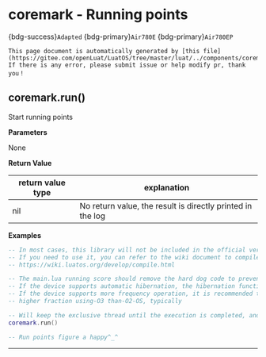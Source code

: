 # coremark - Running points

{bdg-success}`Adapted` {bdg-primary}`Air780E` {bdg-primary}`Air780EP`

```{note}
This page document is automatically generated by [this file](https://gitee.com/openLuat/LuatOS/tree/master/luat/../components/coremark/luat_lib_coremark.c). If there is any error, please submit issue or help modify pr, thank you！
```


## coremark.run()



Start running points

**Parameters**

None

**Return Value**

|return value type | explanation|
|-|-|
|nil|No return value, the result is directly printed in the log|

**Examples**

```lua
-- In most cases, this library will not be included in the official version of the firmware.
-- If you need to use it, you can refer to the wiki document to compile it yourself or use cloud compilation.
-- https://wiki.luatos.org/develop/compile.html

-- The main.lua running score should remove the hard dog code to prevent restart.
-- If the device supports automatic hibernation, the hibernation function should be turned off.
-- If the device supports more frequency operation, it is recommended to set the highest frequency
-- higher fraction using-O3 than-O2-OS, typically

-- Will keep the exclusive thread until the execution is completed, and then output the result in the console.
coremark.run()

-- Run points figure a happy^_^


```

---

